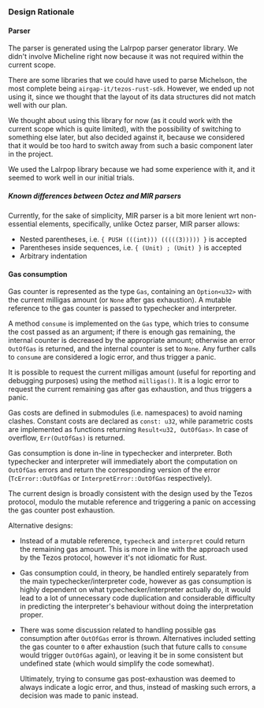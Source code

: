 ### Design Rationale

#### Parser

The parser is generated using the Lalrpop parser generator library. We didn't
involve Micheline right now because it was not required within the current
scope.

There are some libraries that we could have used to parse Michelson, the most
complete being `airgap-it/tezos-rust-sdk`. However, we ended up not using it, since
we thought that the layout of its data structures did not match well with
our plan.

We thought about using this library for now (as it could work with the current
scope which is quite limited), with the possibility of switching to something
else later, but also decided against it, because we considered that it would be
too hard to switch away from such a basic component later in the project.

We used the Lalrpop library because we had some experience with it, and it seemed
to work well in our initial trials.

##### Known differences between Octez and MIR parsers

Currently, for the sake of simplicity, MIR parser is a bit more lenient wrt non-essential elements, specifically, unlike Octez parser, MIR parser allows:

- Nested parentheses, i.e. `{ PUSH (((int))) (((((3))))) }` is accepted
- Parentheses inside sequences, i.e. `{ (Unit) ; (Unit) }` is accepted
- Arbitrary indentation

#### Gas consumption

Gas counter is represented as the type `Gas`, containing an `Option<u32>` with the current milligas amount (or `None` after gas exhaustion). A mutable reference to the gas counter is passed to typechecker and interpreter.

A method `consume` is implemented on the `Gas` type, which tries to consume the
cost passed as an argument; if there is enough gas remaining, the internal
counter is decreased by the appropriate amount; otherwise an error `OutOfGas` is
returned, and the internal counter is set to `None`. Any further calls to
`consume` are considered a logic error, and thus trigger a panic.

It is possible to request the current milligas amount (useful for reporting and
debugging purposes) using the method `milligas()`. It is a logic error to
request the current remaining gas after gas exhaustion, and thus triggers a
panic.

Gas costs are defined in submodules (i.e. namespaces) to avoid naming clashes.
Constant costs are declared as `const: u32`, while parametric costs are
implemented as functions returning `Result<u32, OutOfGas>`. In case of overflow,
`Err(OutOfGas)` is returned.

Gas consumption is done in-line in typechecker and interpreter. Both typechecker
and interpreter will immediately abort the computation on `OutOfGas` errors and
return the corresponding version of the error (`TcError::OutOfGas` or
`InterpretError::OutOfGas` respectively).

The current design is broadly consistent with the design used by the Tezos
protocol, modulo the mutable reference and triggering a panic on accessing the
gas counter post exhaustion.

Alternative designs:

- Instead of a mutable reference, `typecheck` and `interpret` could return the
  remaining gas amount. This is more in line with the approach used by the Tezos
  protocol, however it's not idiomatic for Rust.

- Gas consumption could, in theory, be handled entirely separately from the main
  typechecker/interpreter code, however as gas consumption is highly dependent
  on what typechecker/interpreter actually do, it would lead to a lot of
  unnecessary code duplication and considerable difficulty in predicting the
  interpreter's behaviour without doing the interpretation proper.

- There was some discussion related to handling possible gas consumption after
  `OutOfGas` error is thrown. Alternatives included setting the gas counter to
  `0` after exhaustion (such that future calls to `consume` would trigger
  `OutOfGas` again), or leaving it be in some consistent but undefined state
  (which would simplify the code somewhat).

  Ultimately, trying to consume gas post-exhaustion was deemed to always
  indicate a logic error, and thus, instead of masking such errors, a decision
  was made to panic instead.
